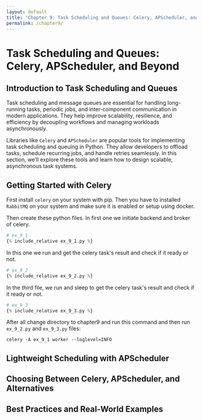 ```yaml
---
layout: default
title: "Chapter 9: Task Scheduling and Queues: Celery, APScheduler, and Beyond"
permalink: /chapter9/
---
```


# Task Scheduling and Queues: Celery, APScheduler, and Beyond
## Introduction to Task Scheduling and Queues

Task scheduling and message queues are essential for handling long-running tasks,
periodic jobs, and inter-component communication in modern applications.
They help improve scalability, resilience, and efficiency by decoupling workflows and managing workloads asynchronously.

Libraries like `Celery` and `APScheduler` are popular tools for implementing task scheduling and queuing in Python.
They allow developers to offload tasks, schedule recurring jobs, and handle retries seamlessly.
In this section, we’ll explore these tools and learn how to design scalable, asynchronous task systems.

## Getting Started with Celery

First install `celery` on your system with pip.
Then you have to installed `RabbitMQ` on your system and make sure it is enabled or setup using docker.

Then create these python files. In first one we initiate backend and broker of celery.
```python
# ex_9_1
{% include_relative ex_9_1.py %}
```

In this one we run and get the celery task's result and check if it ready or not.
```python
# ex_9_2
{% include_relative ex_9_2.py %}
```

In the third file, we run and sleep to get the celery task's result and check if it ready or not.
```python
# ex_9_3
{% include_relative ex_9_3.py %}
```

After all change directory to chapter9 and run this command and then run `ex_9_2.py` and `ex_9_3.py` files:
```shell
celery -A ex_9_1 worker --loglevel=INFO
```


## Lightweight Scheduling with APScheduler





## Choosing Between Celery, APScheduler, and Alternatives





## Best Practices and Real-World Examples
